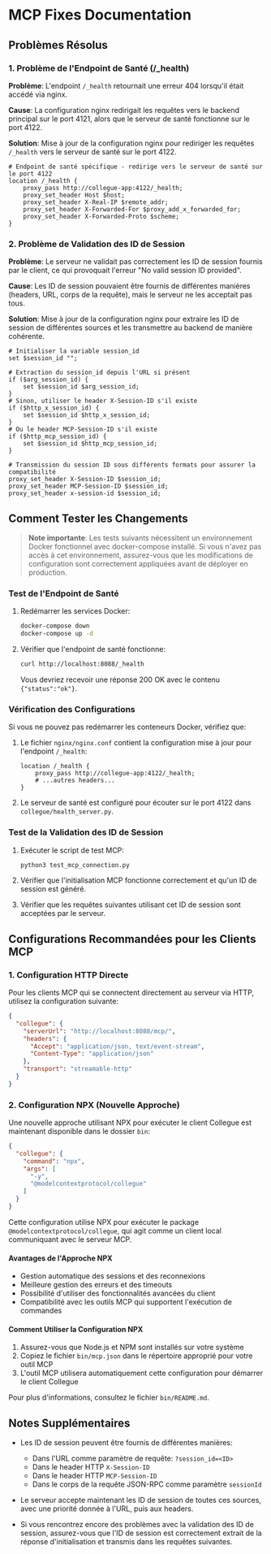 # MCP Fixes Documentation

## Problèmes Résolus

### 1. Problème de l'Endpoint de Santé (/_health)

**Problème**: L'endpoint `/_health` retournait une erreur 404 lorsqu'il était accédé via nginx.

**Cause**: La configuration nginx redirigait les requêtes vers le backend principal sur le port 4121, alors que le serveur de santé fonctionne sur le port 4122.

**Solution**: Mise à jour de la configuration nginx pour rediriger les requêtes `/_health` vers le serveur de santé sur le port 4122.

```nginx
# Endpoint de santé spécifique - redirige vers le serveur de santé sur le port 4122
location /_health {
    proxy_pass http://collegue-app:4122/_health;
    proxy_set_header Host $host;
    proxy_set_header X-Real-IP $remote_addr;
    proxy_set_header X-Forwarded-For $proxy_add_x_forwarded_for;
    proxy_set_header X-Forwarded-Proto $scheme;
}
```

### 2. Problème de Validation des ID de Session

**Problème**: Le serveur ne validait pas correctement les ID de session fournis par le client, ce qui provoquait l'erreur "No valid session ID provided".

**Cause**: Les ID de session pouvaient être fournis de différentes manières (headers, URL, corps de la requête), mais le serveur ne les acceptait pas tous.

**Solution**: Mise à jour de la configuration nginx pour extraire les ID de session de différentes sources et les transmettre au backend de manière cohérente.

```nginx
# Initialiser la variable session_id
set $session_id "";

# Extraction du session_id depuis l'URL si présent
if ($arg_session_id) {
    set $session_id $arg_session_id;
}
# Sinon, utiliser le header X-Session-ID s'il existe
if ($http_x_session_id) {
    set $session_id $http_x_session_id;
}
# Ou le header MCP-Session-ID s'il existe
if ($http_mcp_session_id) {
    set $session_id $http_mcp_session_id;
}

# Transmission du session ID sous différents formats pour assurer la compatibilité
proxy_set_header X-Session-ID $session_id;
proxy_set_header MCP-Session-ID $session_id;
proxy_set_header x-session-id $session_id;
```

## Comment Tester les Changements

> **Note importante**: Les tests suivants nécessitent un environnement Docker fonctionnel avec docker-compose installé. Si vous n'avez pas accès à cet environnement, assurez-vous que les modifications de configuration sont correctement appliquées avant de déployer en production.

### Test de l'Endpoint de Santé

1. Redémarrer les services Docker:
   ```bash
   docker-compose down
   docker-compose up -d
   ```

2. Vérifier que l'endpoint de santé fonctionne:
   ```bash
   curl http://localhost:8088/_health
   ```
   
   Vous devriez recevoir une réponse 200 OK avec le contenu `{"status":"ok"}`.

### Vérification des Configurations

Si vous ne pouvez pas redémarrer les conteneurs Docker, vérifiez que:

1. Le fichier `nginx/nginx.conf` contient la configuration mise à jour pour l'endpoint `/_health`:
   ```nginx
   location /_health {
       proxy_pass http://collegue-app:4122/_health;
       # ...autres headers...
   }
   ```

2. Le serveur de santé est configuré pour écouter sur le port 4122 dans `collegue/health_server.py`.

### Test de la Validation des ID de Session

1. Exécuter le script de test MCP:
   ```bash
   python3 test_mcp_connection.py
   ```

2. Vérifier que l'initialisation MCP fonctionne correctement et qu'un ID de session est généré.

3. Vérifier que les requêtes suivantes utilisant cet ID de session sont acceptées par le serveur.

## Configurations Recommandées pour les Clients MCP

### 1. Configuration HTTP Directe

Pour les clients MCP qui se connectent directement au serveur via HTTP, utilisez la configuration suivante:

```json
{
  "collegue": {
    "serverUrl": "http://localhost:8088/mcp/",
    "headers": {
      "Accept": "application/json, text/event-stream",
      "Content-Type": "application/json"
    },
    "transport": "streamable-http"
  }
}
```

### 2. Configuration NPX (Nouvelle Approche)

Une nouvelle approche utilisant NPX pour exécuter le client Collegue est maintenant disponible dans le dossier `bin`:

```json
{
  "collegue": {
    "command": "npx",
    "args": [
      "-y",
      "@modelcontextprotocol/collegue"
    ]
  }
}
```

Cette configuration utilise NPX pour exécuter le package `@modelcontextprotocol/collegue`, qui agit comme un client local communiquant avec le serveur MCP.

#### Avantages de l'Approche NPX

- Gestion automatique des sessions et des reconnexions
- Meilleure gestion des erreurs et des timeouts
- Possibilité d'utiliser des fonctionnalités avancées du client
- Compatibilité avec les outils MCP qui supportent l'exécution de commandes

#### Comment Utiliser la Configuration NPX

1. Assurez-vous que Node.js et NPM sont installés sur votre système
2. Copiez le fichier `bin/mcp.json` dans le répertoire approprié pour votre outil MCP
3. L'outil MCP utilisera automatiquement cette configuration pour démarrer le client Collegue

Pour plus d'informations, consultez le fichier `bin/README.md`.

## Notes Supplémentaires

- Les ID de session peuvent être fournis de différentes manières:
  - Dans l'URL comme paramètre de requête: `?session_id=<ID>`
  - Dans le header HTTP `X-Session-ID`
  - Dans le header HTTP `MCP-Session-ID`
  - Dans le corps de la requête JSON-RPC comme paramètre `sessionId`

- Le serveur accepte maintenant les ID de session de toutes ces sources, avec une priorité donnée à l'URL, puis aux headers.

- Si vous rencontrez encore des problèmes avec la validation des ID de session, assurez-vous que l'ID de session est correctement extrait de la réponse d'initialisation et transmis dans les requêtes suivantes.